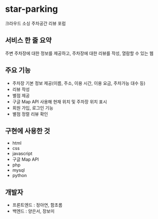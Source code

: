 # star-parking
크라우드 소싱 주차공간 리뷰 포럼

<h2> 서비스 한 줄 요약 </h2>
<p>주변 주차장에 대한 정보를 제공하고, 주차장에 대한 리뷰를 작성, 열람할 수 있는 웹

<h2>주요 기능</h2>
<p>
<ul>
  <li> 주차장 기본 정보 제공(이름, 주소, 이용 시간, 이용 요금, 주차가능 대수 등)</li>
  <li> 리뷰 작성 </li>
  <li> 별점 제공</li>
  <li> 구글 Map API 사용해 현재 위치 및 주차장 위치 표시 </li>
  <li> 회원 가입, 로그인 기능  </li>
  <li> 별점 정렬 리뷰 확인</li>
</ul>
</p>

<h2>구현에 사용한 것</h2>
<p>
<ul>
  <li> html</li>
  <li> css </li>
  <li> javascript </li>
  <li> 구글 Map API </li>
  <li> php  </li>
  <li> mysql </li>
  <li> python </li>
</ul>
</p>

<h2>개발자</h2>
<p>
<ul>
  <li> 프론트엔드 : 정아연, 함초롬 </li>
  <li> 백엔드 : 양은서, 장보미 </li>
</ul>
</p>



